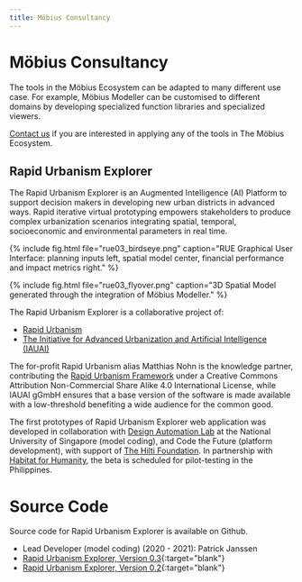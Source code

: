 ```yaml
---
title: Möbius Consultancy
---
```

# Möbius Consultancy

The tools in the Möbius Ecosystem can be adapted to many different use case. For example, Möbius
Modeller can be customised to different domains by developing specialized function libraries and
specialized viewers. 

[Contact us](contact.html) if you are interested in applying any of the tools in The Möbius
Ecosystem.

## Rapid Urbanism Explorer

The Rapid Urbanism Explorer is an Augmented Intelligence (AI) Platform to support decision makers in
developing new urban districts in advanced ways. Rapid iterative virtual prototyping empowers
stakeholders to produce complex urbanization scenarios integrating spatial, temporal, socioeconomic
and environmental parameters in real time.

{% include fig.html 
file="rue03_birdseye.png" 
caption="RUE Graphical User Interface: planning inputs left, spatial model center, financial
performance and impact metrics right." 
 %}

{% include fig.html 
file="rue03_flyover.png" 
caption="3D Spatial Model generated through the integration of Möbius Modeller." 
 %}

The Rapid Urbanism Explorer is a collaborative project of: 
- [Rapid Urbanism](https://rapidurbanism.com/) 
- [The Initiative for Advanced Urbanization and Artificial Intelligence (IAUAI)](https://rapidurbanism.com/iauai/)

The for-profit Rapid Urbanism alias Matthias Nohn is the knowledge partner, contributing the [Rapid
Urbanism Framework](https://rapidurbanism.com/rapid-urbanism/) under a Creative Commons Attribution
Non-Commercial Share Alike 4.0 International License, while IAUAI gGmbH ensures that a base version
of the software is made available with a low-threshold benefiting a wide audience for the common
good.

The first prototypes of Rapid Urbanism Explorer web application was developed in collaboration with
[Design Automation Lab](https://design-automation.net/) at the National University of Singapore
(model coding), and Code the Future (platform development), with support of 
[The Hilti Foundation](http://www.hiltifoundation.org/en/). In partnership with 
[Habitat for Humanity](https://www.habitat.org/about), the beta is scheduled for pilot-testing in 
the Philippines.

# Source Code

Source code for Rapid Urbanism Explorer is available on Github.

- Lead Developer (model coding) (2020 - 2021): Patrick Janssen
- [Rapid Urbanism Explorer, Version 0.3](https://github.com/rapidurbanism/RUE03/){:target="blank"}
- [Rapid Urbanism Explorer, Version 0.2](https://github.com/rapidurbanism/RUE02/){:target="blank"}


